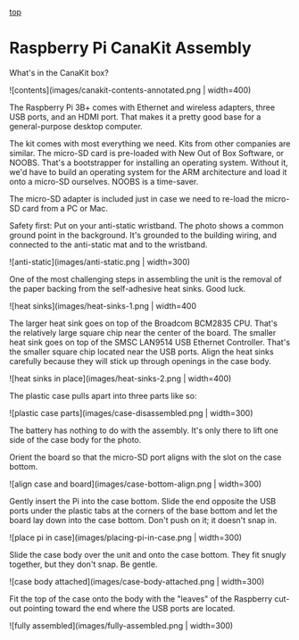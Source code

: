 [top](README.md)

# Raspberry Pi CanaKit Assembly

What's in the CanaKit box?

![contents](images/canakit-contents-annotated.png | width=400)

The Raspberry Pi 3B+ comes with Ethernet and wireless adapters, three USB ports, and an HDMI port. That makes it a pretty good base for a general-purpose desktop computer.

The kit comes with most everything we need. Kits from other companies are similar. The micro-SD card is pre-loaded with New Out of Box Software, or NOOBS. That's a bootstrapper for installing an operating system. Without it, we'd have to build an operating system for the ARM architecture and load it onto a micro-SD ourselves. NOOBS is a time-saver.

The micro-SD adapter is included just in case we need to re-load the micro-SD card from a PC or Mac. 

Safety first: Put on your anti-static wristband. The photo shows a common ground point in the background. It's grounded to the building wiring, and connected to the anti-static mat and to the wristband.

![anti-static](images/anti-static.png | width=300)

One of the most challenging steps in assembling the unit is the removal of the paper backing from the self-adhesive heat sinks. Good luck.

![heat sinks](images/heat-sinks-1.png | width=400

The larger heat sink goes on top of the Broadcom BCM2835 CPU. That's the relatively large square chip near the center of the board. The smaller heat sink goes on top of the SMSC LAN9514 USB Ethernet Controller. That's the smaller square chip located near the USB ports. Align the heat sinks carefully because they will stick up through openings in the case body.

![heat sinks in place](images/heat-sinks-2.png | width=400)

The plastic case pulls apart into three parts like so:

![plastic case parts](images/case-disassembled.png | width=300)

The battery has nothing to do with the assembly. It's only there to lift one side of the case body for the photo.

Orient the board so that the micro-SD port aligns with the slot on the case bottom. 

![align case and board](images/case-bottom-align.png | width=300)

Gently insert the Pi into the case bottom. Slide the end opposite the USB ports under the plastic tabs at the corners of the base bottom and let the board lay down into the case bottom. Don't push on it; it doesn't snap in. 

![place pi in case](images/placing-pi-in-case.png | width=300)

Slide the case body over the unit and onto the case bottom. They fit snugly together, but they don't snap. Be gentle. 

![case body attached](images/case-body-attached.png | width=300)

Fit the top of the case onto the body with the "leaves" of the Raspberry cut-out pointing toward the end where the USB ports are located. 

![fully assembled](images/fully-assembled.png | width=300)


